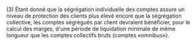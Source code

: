 (3) Étant donné que la ségrégation individuelle des comptes assure un niveau de protection des clients plus élevé encore que la ségrégation collective, les comptes ségrégués par client devraient bénéficier, pour le calcul des marges, d'une période de liquidation minimale de même longueur que les comptes collectifs bruts (comptes «omnibus»).
